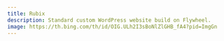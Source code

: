 ```yaml
---
title: Rubix
description: Standard custom WordPress website build on Flywheel.
image: https://th.bing.com/th/id/OIG.ULh2I3sBoNlZlGHB_fA4?pid=ImgGn
---
```

